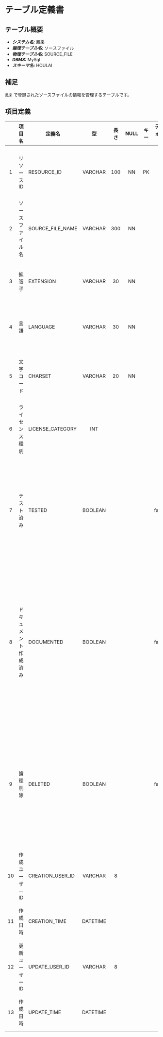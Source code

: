 # テーブル定義書

## テーブル概要

- **_システム名:_** 鳳来
- **_論理テーブル名:_** ソースファイル
- **_物理テーブル名:_** SOURCE_FILE
- **_DBMS:_** MySql
- **_スキーマ名:_** HOULAI

## 補足

`鳳来` で登録されたソースファイルの情報を管理するテーブルです。

## 項目定義

|     | 項目名               | 定義名           |    型    | 長さ | NULL | キー | デフォルト | 説明                                                                                             |
| :-: | :------------------- | ---------------- | :------: | :--: | :--: | :--: | :--------: | ------------------------------------------------------------------------------------------------ |
|  1  | リソース ID          | RESOURCE_ID      | VARCHAR  | 100  |  NN  |  PK  |            | リソースを識別する一意の値                                                                       |
|  2  | ソースファイル名     | SOURCE_FILE_NAME | VARCHAR  | 300  |  NN  |      |            | ソースファイルの名前                                                                             |
|  3  | 拡張子               | EXTENSION        | VARCHAR  |  30  |  NN  |      |            | ソースファイルの名拡張子                                                                         |
|  4  | 言語                 | LANGUAGE         | VARCHAR  |  30  |  NN  |      |            | ソースファイルの開発言語                                                                         |
|  5  | 文字コード           | CHARSET          | VARCHAR  |  20  |  NN  |      |            | ソースファイルの文字コード                                                                       |
|  6  | ライセンス種別       | LICENSE_CATEGORY |   INT    |      |      |      |     0      | ソースコードのライセンス種別                                                                     |
|  7  | テスト済み           | TESTED           | BOOLEAN  |      |      |      |   false    | ソースコードのテスト実施可否</br>false: テスト未実施</br>1: テスト実施済                         |
|  8  | ドキュメント作成済み | DOCUMENTED       | BOOLEAN  |      |      |      |   false    | ソースコードのドキュメント化実施可否</br>false: ドキュメント化未実施</br>1: ドキュメント化実施済 |
|  9  | 論理削除             | DELETED          | BOOLEAN  |      |      |      |   false    | レコードの論理削除可否</br>false: 論理削除されていない</br>true: 論理削除されている              |
| 10  | 作成ユーザー ID      | CREATION_USER_ID | VARCHAR  |  8   |      |      |            | レコードを作成したユーザー ID                                                                    |
| 11  | 作成日時             | CREATION_TIME    | DATETIME |      |      |      |            | レコードの作成日時                                                                               |
| 12  | 更新ユーザー ID      | UPDATE_USER_ID   | VARCHAR  |  8   |      |      |            | レコードを更新したユーザー ID                                                                    |
| 13  | 作成日時             | UPDATE_TIME      | DATETIME |      |      |      |            | レコードの更新日時                                                                               |
